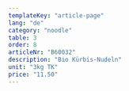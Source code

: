 ```yaml
---
templateKey: "article-page"
lang: "de"
category: "noodle"
table: 3
order: 8
articleNr: "B60032"
description: "Bio Kürbis-Nudeln"
unit: "3kg TK"
price: "11.50"
---
```

